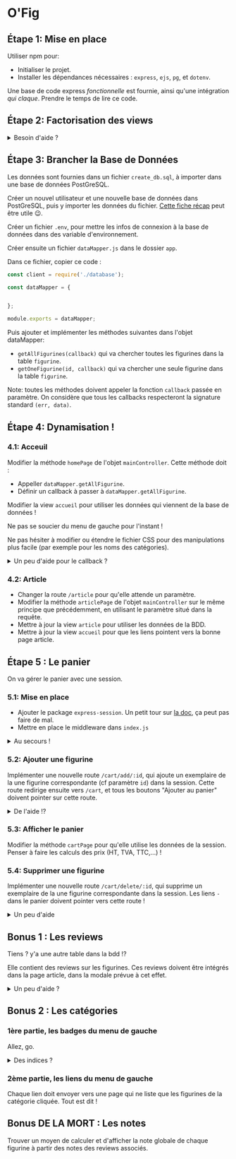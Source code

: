 # O'Fig

## Étape 1: Mise en place

Utiliser npm pour:
- Initialiser le projet.
- Installer les dépendances nécessaires : `express`, `ejs`, `pg`, et `dotenv`.

Une base de code express _fonctionnelle_ est fournie, ainsi qu'une intégration _qui claque_. Prendre le temps de lire ce code.

## Étape 2: Factorisation des views

<details>
<summary>Besoin d'aide ?</summary>

- Créer un dossier `views` dans le dossier `app`, y copier les fichiers html fournis en les renommant en `.ejs`.
- Faire les réglages de express pour utiliser EJS et le bon dossier de views.
- Créer les fichiers `header.ejs`, `footer.ejs` et `leftMenu.ejs`, y mettre le code HTML factorisable, et inclure ces fichiers dans les autres views.
- Ne pas oublier la div modale dans la page article !
- Modifier les méthodes des controllers pour utiliser les views ejs.
- On peut aussi choisir de séparer le "menu de gauche".

</details>

## Étape 3: Brancher la Base de Données

Les données sont fournies dans un fichier `create_db.sql`, à importer dans une base de données PostGreSQL. 

Créer un nouvel utilisateur et une nouvelle base de données dans PostGreSQL, puis y importer les données du fichier. [Cette fiche récap](https://github.com/O-clock-Alumni/fiches-recap/blob/master/bdd/confg-postgres.md#création-dun-utilisateur-et-dune-base-de-données) peut être utile :wink:.

Créer un fichier `.env`, pour mettre les infos de connexion à la base de données dans des variable d'environnement.

Créer ensuite un fichier `dataMapper.js` dans le dossier `app`.

Dans ce fichier, copier ce code : 
```javascript
const client = require('./database');

const dataMapper = {


};

module.exports = dataMapper;
```

Puis ajouter et implémenter les méthodes suivantes dans l'objet dataMapper: 
- `getAllFigurines(callback)` qui va chercher toutes les figurines dans la table `figurine`.
- `getOneFigurine(id, callback)` qui va chercher une seule figurine dans la table `figurine`.


Note: toutes les méthodes doivent appeler la fonction `callback` passée en paramètre. On considère que tous les callbacks respecteront la signature standard `(err, data)`.

## Étape 4: Dynamisation !

### 4.1: Acceuil

Modifier la méthode `homePage` de l'objet `mainController`. Cette méthode doit : 
- Appeller `dataMapper.getAllFigurine`.
- Définir un callback à passer à `dataMapper.getAllFigurine`.

Modifier la view `accueil` pour utiliser les données qui viennent de la base de données !

Ne pas se soucier du menu de gauche pour l'instant !

Ne pas hésiter à modifier ou étendre le fichier CSS pour des manipulations plus facile (par exemple pour les noms des catégories).

<details>
<summary>Un peu d'aide pour le callback ?</summary>

- si on a une erreur, on la log, et on renvoie une page d'erreur. (on on affiche directement l'erreur dans le navigateur, à vous de voir)
- sinon, on affiche une view en lui passant un paramètre.
- et c'est tout :wink:.
</details>

### 4.2: Article

- Changer la route `/article` pour qu'elle attende un paramètre.
- Modifier la méthode `articlePage` de l'objet `mainController` sur le même principe que précédemment, en utilisant le paramètre situé dans la requête.
- Mettre à jour la view `article` pour utiliser les données de la BDD.
- Mettre à jour la view `accueil` pour que les liens pointent vers la bonne page article.

## Étape 5 : Le panier

On va gérer le panier avec une session.

### 5.1: Mise en place

- Ajouter le package `express-session`. Un petit tour sur [la doc](https://www.npmjs.com/package/express-session), ça peut pas faire de mal.
- Mettre en place le middleware dans `index.js`

<details>
<summary>Au secours !</summary>

```js
const expressSession = require('express-session');
app.use(expressSession({
  resave: true,
  saveUninitialized: true,
  secret: "Guess it!",
  cookie: {
    secure: false,
    maxAge: (1000*60*60) // ça fait une heure
  }
}));

```
</details>

### 5.2: Ajouter une figurine

Implémenter une nouvelle route `/cart/add/:id`, qui ajoute un exemplaire de la une figurine correspondante (cf paramètre `id`) dans la session. Cette route redirige ensuite vers `/cart`, et tous les boutons "Ajouter au panier" doivent pointer sur cette route.

<details>
<summary>De l'aide !?</summary>

- Qui dit "créer une nouvelle route", dit "créer une nouvelle méthode" !
- Dans cette nouvelle méthode:
    - Si le panier n'existe pas, il faut le créer ! (`req.session.cart = []`)
    - Puis tester si la figurine est déjà dans le panier.
    - Si la figurine n'est pas dans le panier, récupérer la figurine dans la base de données avec `dataMapper.getOneFigurine`.
    - Puis rajouter une propriété `quantity` à cette figurine, et l'ajouter au panier (`req.session.cart.push(figurine)`)
    - Si la figurine est déjà dans le panier, il suffit d'augmenter la valeur de `quantity` !
    - Enfin, rediriger vers la route `/cart`, grâce à la méthode `res.redirect`

</details>

### 5.3: Afficher le panier

Modifier la méthode `cartPage` pour qu'elle utilise les données de la session. Penser à faire les calculs des prix (HT, TVA, TTC,...) !

### 5.4: Supprimer une figurine

Implémenter une nouvelle route `/cart/delete/:id`, qui supprime un exemplaire de la une figurine correspondante dans la session. Les liens `-` dans le panier doivent pointer vers cette route !

<details>
<summary>Un peu d'aide</summary>

- Nouvelle route, nouvelle méthode !
- Dans cette méthode : 
    - Trouver la figurine dans le panier (avec `req.session.cart.find(...)`).
    - Décrémenter la propriété `figurine.quantity`.
    - Si `figurine.quantity` est inférieure ou égale à 0, il faut enlever la figurine du panier (avec `res.session.cart.filter(...)` ).

</details>


## Bonus 1 : Les reviews

Tiens ? y'a une autre table dans la bdd !? 

Elle contient des reviews sur les figurines. Ces reviews doivent être intégrés dans la page article, dans la modale prévue à cet effet.

<details>
<summary>Un peu d'aide ?</summary>

Non. C'est un bonus, alors pas d'aide ! :wink: 
</details>

## Bonus 2 : Les catégories

### 1ère partie, les badges du menu de gauche

Allez, go.

<details>
<summary>Des indices ?</summary>

- Écrire une requête dans dataMapper pour récupérer _le nombre de figurines_ de chaque produit.
- Appeler cette requête dans toutes les pages ou on en a besoin !
</details>

### 2ème partie, les liens du menu de gauche

Chaque lien doit envoyer vers une page qui ne liste que les figurines de la catégorie cliquée. Tout est dit !

## Bonus DE LA MORT : Les notes

Trouver un moyen de calculer et d'afficher la note globale de chaque figurine à partir des notes des reviews associés.
